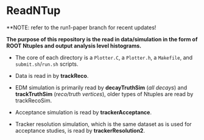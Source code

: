 # ReadNTup

**NOTE: refer to the run1-paper branch for recent updates!

**The purpose of this repository is the read in data/simulation in the form of ROOT Ntuples and output analysis level histograms.** 

- The core of each directory is a `Plotter.C`, a `Plotter.h`, a `Makefile`, and `submit.sh`/`run.sh` scripts. 

- Data is read in by **trackReco**. 

- EDM simulation is primarily read by **decayTruthSim** (*all decays*) and **trackTruthSim** (*reco/truth vertices*), older types of Ntuples are read by trackRecoSim.  

- Acceptance simulation is read by **trackerAcceptance**.

- Tracker resolution simulation, which is the same dataset as is used for acceptance studies, is read by **trackerResolution2**.
